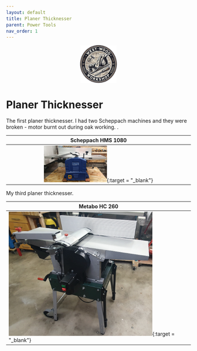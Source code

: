 ```yaml
---
layout: default
title: Planer Thicknesser
parent: Power Tools
nav_order: 1
---
```


<p align="center"> <img src="../media/www_logo.png" width="20%" height="20%"/> </p>

#  Planer Thicknesser

The first planer thicknesser. I had two Scheppach machines and they were broken - motor burnt out during oak working. 
.

|                                                                       Scheppach HMS 1080                                                                       |
|:--------------------------------------------------------------------------------------------------------------------------------------------------------------:|
| [<img alt="image" height="35%" src="/media/Scheppach_HMS_1080.jpg" width="35%"/>](https://garlatti.github.io/media/Scheppach_HMS_1080.jpg){:target = "_blank"} | 

My third planer thicknesser.  

| Metabo HC 260                                                                                                                                      |
|----------------------------------------------------------------------------------------------------------------------------------------------------|
| [<img alt="image" height="80%" src="/media/Metabo_HC260.jpg" width="80%"/>](https://garlatti.github.io/media/Metabo_HC260.jpg){:target = "_blank"} |  [<img alt="image" height="80%" src="/media/Metabo_HC260_1.jpg" width="80%"/>](https://garlatti.github.io/media/Metabo_HC260_1.jpg){:target = "_blank"}  | 
